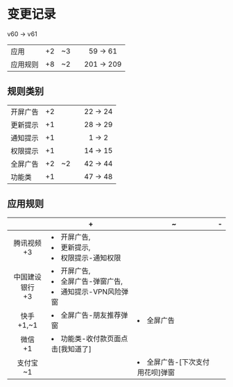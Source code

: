 # 变更记录

v60 -> v61

||||||
|-|:-:|:-:|:-:|:-:|
|应用|+2|~3||59 -> 61|
|应用规则|+8|~2||201 -> 209|

## 规则类别

||||||
|-|:-:|:-:|:-:|:-:|
|开屏广告|+2|||22 -> 24|
|更新提示|+1|||28 -> 29|
|通知提示|+1|||1 -> 2|
|权限提示|+1|||14 -> 15|
|全屏广告|+2|~2||42 -> 44|
|功能类|+1|||47 -> 48|

## 应用规则

||+|~|-|
|:-:|-|-|-|
|腾讯视频<br>+3|<li>开屏广告,<li>更新提示,<li>权限提示-通知权限|||
|中国建设银行<br>+3|<li>开屏广告,<li>全屏广告-弹窗广告,<li>通知提示-VPN风险弹窗|||
|快手<br>+1,~1|<li>全屏广告-朋友推荐弹窗|<li>全屏广告||
|微信<br>+1|<li>功能类-收付款页面点击[我知道了]|||
|支付宝<br>~1||<li>全屏广告-[下次支付用花呗]弹窗||
